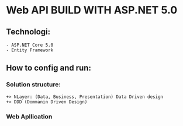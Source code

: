 # Web API BUILD WITH ASP.NET 5.0

## Technologi:
    - ASP.NET Core 5.0
    - Entity Framework
## How to config and run:



### Solution structure:
    +> NLayer: (Data, Business, Presentation) Data Driven design
    +> DDD (Dommanin Driven Design) 
### Web Apllication

